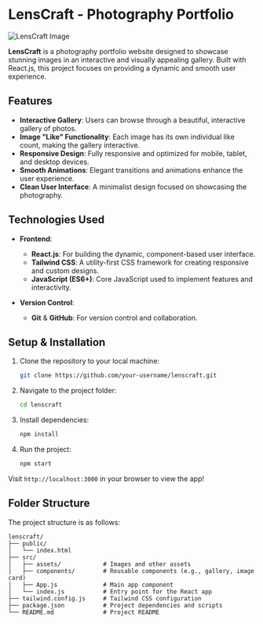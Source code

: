 # LensCraft - Photography Portfolio

![LensCraft Image](path/to/your/image.png)

**LensCraft** is a photography portfolio website designed to showcase stunning images in an interactive and visually appealing gallery. Built with React.js, this project focuses on providing a dynamic and smooth user experience.

## Features

- **Interactive Gallery**: Users can browse through a beautiful, interactive gallery of photos.
- **Image "Like" Functionality**: Each image has its own individual like count, making the gallery interactive.
- **Responsive Design**: Fully responsive and optimized for mobile, tablet, and desktop devices.
- **Smooth Animations**: Elegant transitions and animations enhance the user experience.
- **Clean User Interface**: A minimalist design focused on showcasing the photography.

## Technologies Used

- **Frontend**:
  - **React.js**: For building the dynamic, component-based user interface.
  - **Tailwind CSS**: A utility-first CSS framework for creating responsive and custom designs.
  - **JavaScript (ES6+)**: Core JavaScript used to implement features and interactivity.

- **Version Control**:
  - **Git** & **GitHub**: For version control and collaboration.

## Setup & Installation

1. Clone the repository to your local machine:
   ```bash
   git clone https://github.com/your-username/lenscraft.git
   ```

2. Navigate to the project folder:
   ```bash
   cd lenscraft
   ```

3. Install dependencies:
   ```bash
   npm install
   ```

4. Run the project:
   ```bash
   npm start
   ```

Visit `http://localhost:3000` in your browser to view the app!

## Folder Structure

The project structure is as follows:

```
lenscraft/
├── public/
│   └── index.html
├── src/
│   ├── assets/            # Images and other assets
│   ├── components/        # Reusable components (e.g., gallery, image card)
│   ├── App.js             # Main app component
│   └── index.js           # Entry point for the React app
├── tailwind.config.js     # Tailwind CSS configuration
├── package.json           # Project dependencies and scripts
└── README.md              # Project README
```
